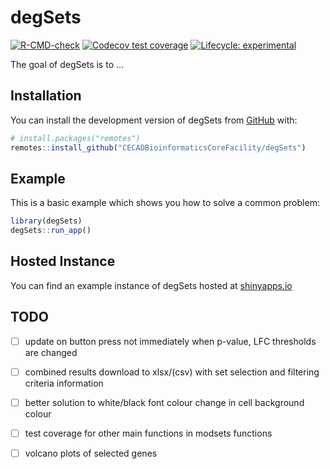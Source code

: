 
# degSets

<!-- badges: start -->
[![R-CMD-check](https://github.com/CECADBioinformaticsCoreFacility/degSets/workflows/R-CMD-check/badge.svg)](https://github.com/CECADBioinformaticsCoreFacility/degSets/actions)
[![Codecov test coverage](https://codecov.io/gh/CECADBioinformaticsCoreFacility/degSets/branch/master/graph/badge.svg)](https://app.codecov.io/gh/CECADBioinformaticsCoreFacility/degSets?branch=master)
[![Lifecycle: experimental](https://img.shields.io/badge/lifecycle-experimental-orange.svg)](https://lifecycle.r-lib.org/articles/stages.html#experimental)
<!-- badges: end -->

The goal of degSets is to ...

## Installation

You can install the development version of degSets from [GitHub](https://github.com/) with:

``` r
# install.packages("remotes")
remotes::install_github("CECADBioinformaticsCoreFacility/degSets")
```

## Example

This is a basic example which shows you how to solve a common problem:

``` r
library(degSets)
degSets::run_app()
```

## Hosted Instance

You can find an example instance of degSets hosted at [shinyapps.io](https://richardjacton.shinyapps.io/degSets/)


## TODO

- [ ] update on button press not immediately when p-value, LFC thresholds are changed
- [ ] combined results download to xlsx/(csv) with set selection and filtering criteria information
- [ ] better solution to white/black font colour change in cell background colour
- [ ] test coverage for other main functions in modsets functions
- [ ] volcano plots of selected genes

